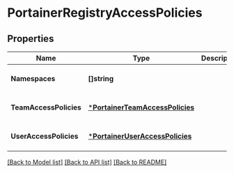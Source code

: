 # PortainerRegistryAccessPolicies

## Properties
Name | Type | Description | Notes
------------ | ------------- | ------------- | -------------
**Namespaces** | **[]string** |  | [optional] [default to null]
**TeamAccessPolicies** | [***PortainerTeamAccessPolicies**](portainer.TeamAccessPolicies.md) |  | [optional] [default to null]
**UserAccessPolicies** | [***PortainerUserAccessPolicies**](portainer.UserAccessPolicies.md) |  | [optional] [default to null]

[[Back to Model list]](../README.md#documentation-for-models) [[Back to API list]](../README.md#documentation-for-api-endpoints) [[Back to README]](../README.md)


